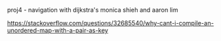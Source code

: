 proj4 - navigation with dijkstra's
monica shieh and aaron lim

https://stackoverflow.com/questions/32685540/why-cant-i-compile-an-unordered-map-with-a-pair-as-key
